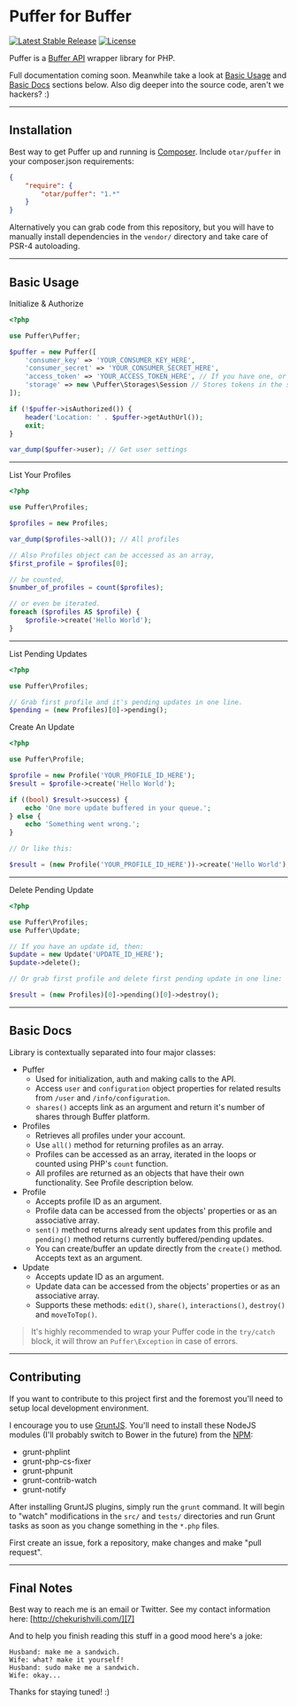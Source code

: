Puffer for Buffer
=========================

[![Latest Stable Release](https://poser.pugx.org/otar/puffer/v/stable.svg)](https://packagist.org/packages/otar/puffer) [![License](https://poser.pugx.org/otar/puffer/license.svg)](https://github.com/otar/puffer/blob/master/LICENSE)

Puffer is a [Buffer API][1] wrapper library for PHP.

Full documentation coming soon. Meanwhile take a look at [Basic Usage][2] and [Basic Docs][3] sections below. Also dig deeper into the source code, aren't we hackers? :)

----------

Installation
------------
Best way to get Puffer up and running is [Composer][4]. Include `otar/puffer` in your composer.json requirements:

```json
{
    "require": {
        "otar/puffer": "1.*"
    }
}
```

Alternatively you can grab code from this repository, but you will have to manually install dependencies in the `vendor/` directory and take care of PSR-4 autoloading.

----------

Basic Usage
-----------

Initialize & Authorize

```php
<?php

use Puffer\Puffer;

$puffer = new Puffer([
    'consumer_key' => 'YOUR_CONSUMER_KEY_HERE',
    'consumer_secret' => 'YOUR_CONSUMER_SECRET_HERE',
    'access_token' => 'YOUR_ACCESS_TOKEN_HERE', // If you have one, or authorization will be required
    'storage' => new \Puffer\Storages\Session // Stores tokens in the session (default). Implement Puffer\StorageInterface class to save tokens in the database.
]);

if (!$puffer->isAuthorized()) {
    header('Location: ' . $puffer->getAuthUrl());
    exit;
}

var_dump($puffer->user); // Get user settings
```


----------


List Your Profiles

```php
<?php

use Puffer\Profiles;

$profiles = new Profiles;

var_dump($profiles->all()); // All profiles

// Also Profiles object can be accessed as an array,
$first_profile = $profiles[0];

// be counted,
$number_of_profiles = count($profiles);

// or even be iterated.
foreach ($profiles AS $profile) {
    $profile->create('Hello World');
}
```

----------

List Pending Updates

```php
<?php

use Puffer\Profiles;

// Grab first profile and it's pending updates in one line.
$pending = (new Profiles)[0]->pending();
```

Create An Update

```php
<?php

use Puffer\Profile;

$profile = new Profile('YOUR_PROFILE_ID_HERE');
$result = $profile->create('Hello World');

if ((bool) $result->success) {
    echo 'One more update buffered in your queue.';
} else {
    echo 'Something went wrong.';
}

// Or like this:

$result = (new Profile('YOUR_PROFILE_ID_HERE'))->create('Hello World');
```

----------

Delete Pending Update

```php
<?php

use Puffer\Profiles;
use Puffer\Update;

// If you have an update id, then:
$update = new Update('UPDATE_ID_HERE');
$update->delete();

// Or grab first profile and delete first pending update in one line:

$result = (new Profiles)[0]->pending()[0]->destroy();
```

----------

Basic Docs
------------
Library is contextually separated into four major classes:

 - Puffer
     - Used for initialization, auth and making calls to the API.
     - Access `user` and `configuration` object properties for related results from `/user` and `/info/configuration`.
     - `shares()` accepts link as an argument and return it's number of shares through Buffer platform.
 - Profiles
     - Retrieves all profiles under your account.
     - Use `all()` method for returning profiles as an array.
     - Profiles can be accessed as an array, iterated in the loops or counted using PHP's `count` function.
     - All profiles are returned as an objects that have their own functionality. See Profile description below.
 - Profile
     - Accepts profile ID as an argument.
     - Profile data can be accessed from the objects' properties or as an associative array.
     - `sent()` method returns already sent updates from this profile and `pending()` method returns currently buffered/pending updates.
     - You can create/buffer an update directly from the `create()` method. Accepts text as an argument.
 - Update
     - Accepts update ID as an argument.
     - Update data can be accessed from the objects' properties or as an associative array.
     - Supports these methods: `edit()`, `share()`, `interactions()`, `destroy()` and `moveToTop()`.

> It's highly recommended to wrap your Puffer code in the `try/catch`
> block, it will throw an `Puffer\Exception` in case of errors.

----------

Contributing
------------

If you want to contribute to this project first and the foremost you'll need to setup local development environment.

I encourage you to use [GruntJS][5]. You'll need to install these NodeJS modules (I'll probably switch to Bower in the future) from the [NPM][6]:

 - grunt-phplint
 - grunt-php-cs-fixer
 - grunt-phpunit
 - grunt-contrib-watch
 - grunt-notify

After installing GruntJS plugins, simply run the `grunt` command. It will begin to "watch" modifications in the `src/` and `tests/` directories and run Grunt tasks as soon as you change something in the `*.php` files.

First create an issue, fork a repository, make changes and make "pull request".

----------

Final Notes
------
Best way to reach me is an email or Twitter. See my contact information here: [http://chekurishvili.com/][7]

And to help you finish reading this stuff in a good mood here's a joke:

```
Husband: make me a sandwich.
Wife: what? make it yourself!
Husband: sudo make me a sandwich.
Wife: okay...
```

Thanks for staying tuned! :)

  [1]: https://bufferapp.com/developers/api
  [2]: #basic-usage
  [3]: #basic-docs
  [4]: https://getcomposer.org/
  [5]: http://gruntjs.com/
  [6]: https://www.npmjs.org/
  [7]: http://chekurishvili.com/
